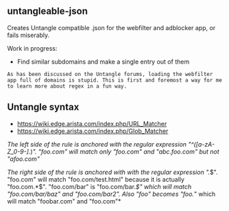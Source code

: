 ## untangleable-json

Creates Untangle compatible .json for the webfilter and adblocker app, or fails miserably.

Work in progress:
* Find similar subdomains and make a single entry out of them

```
As has been discussed on the Untangle forums, loading the webfilter app full of domains is stupid. This is first and foremost a way for me to learn more about regex in a fun way.
```

## Untangle syntax

* https://wiki.edge.arista.com/index.php/URL_Matcher
* https://wiki.edge.arista.com/index.php/Glob_Matcher

*The left side of the rule is anchored with the regular expression "^([a-zA-Z_0-9-]*\.)*". "foo.com" will match only "foo.com" and "abc.foo.com" but not "afoo.com"*  

*The right side of the rule is anchored with with the regular expression ".*$". "foo.com" will match "foo.com/test.html" because it is actually "foo.com.*$". "foo.com/bar" is "foo.com/bar.*$" which will match "foo.com/bar/baz" and "foo.com/bar2". Also "foo" becomes "foo.*" which will match "foobar.com" and "foo.com"*  
```
